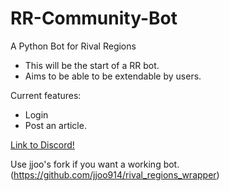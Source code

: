 # RR-Community-Bot
A Python Bot for Rival Regions

- This will be the start of a RR bot.
- Aims to be able to be extendable by users.

Current features:
- Login
- Post an article.

[Link to Discord!](https://discord.gg/6fzHtJM)

Use jjoo's fork if you want a working bot.(https://github.com/jjoo914/rival_regions_wrapper)
